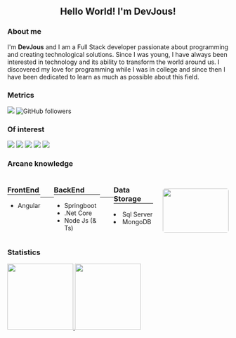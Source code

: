 <!--## Hola, soy <a href="https://github.com/Josix5" target="_blank">Josix</a>!-->
## <center>Hello World! I'm DevJous!</center>


### About me

<p>
  I'm <b>DevJous</b> and I am a Full Stack developer passionate about programming and creating technological solutions. Since I was young, I have always been interested in technology and its ability to transform the world around us. I discovered my love for programming while I was in college and since then I have been dedicated to learn as much as possible about this field.
</p>

### Metrics

![](https://komarev.com/ghpvc/?username=DevJous&color=green)
![GitHub followers](https://img.shields.io/github/followers/DevJous)


### Of interest

[![](https://img.shields.io/badge/github-lightgray?style=for-the-badge&logo=github)](https://github.com/DevJous)
[![](https://img.shields.io/badge/gitlab-yellow?style=for-the-badge&logo=gitlab)](https://gitlab.com/josix5)
[![](https://img.shields.io/badge/twitter-9cf?style=for-the-badge&logo=twitter)](https://twitter.com/JosixFr)
[![](https://img.shields.io/badge/website-red?style=for-the-badge&logo=webstorm)](about:blank)
[![](https://img.shields.io/badge/linkedin-blue?style=for-the-badge&logo=linkedin)](https://www.linkedin.com/in/jos%C3%A9-franco-b832a9290/)
<!--[![](https://img.shields.io/badge/website-red?style=for-the-badge&logo=webstorm)](https://josix5.github.io)-->

### Arcane knowledge

<div style="display: flex;">
    <div>
        <h3 style="border-bottom-style:solid; border-width:1px;">FrontEnd</h3>
        <ul>
          <li>Angular</li>
        </ul>
    </div>
    <span  style="width:7%; border-bottom-style:solid; border-width:1px; height: 49px;"></span>
    <div>
        <h3 style="border-bottom-style:solid; border-width:1px;">BackEnd</h3>
        <ul>
          <li>Springboot</li>
          <li>.Net Core</li>
          <li>Node Js (& Ts)</li>
        </ul>
    </div>
    <span  style="width:7%; border-bottom-style:solid; border-width:1px; height: 49px;"></span>
    <div>
        <h3 style="border-bottom-style:solid; border-width:1px;">Data Storage</h3>
        <li>Sql Server</li>
        <li>MongoDB</li>
    </div>
    <span style="width: 5%"></span>
    <img src="https://raw.githubusercontent.com/gist/vininjr/d29bb07bdadb41e4b0923bc8fa748b1a/raw/88f20c9d749d756be63f22b09f3c4ac570bc5101/programming.gif" style="width:150px; height: 100px; border-radius: 5px; margin-top: 6%">
</div>


### Statistics
<div align="start" style="display: flex;">
  <a href="https://github.com/devjous">
  <img height="150em" src="https://github-readme-stats.vercel.app/api?username=devjous&show_icons=true&theme=react&include_all_commits=true&count_private=true"/>
  <img height="150em" src="https://github-readme-stats.vercel.app/api/top-langs/?username=devjous&layout=compact&langs_count=7&theme=react"/>
</div>


<!--
CREACION DE ICONOGRAFIA A ENLACES

Creación de bloques de colores (escudos/shields): https://shields.io
Lista de todos los iconos simples (Formato SVG Vectorial): https://simpleicons.org/
Lista de iconos simples soportados por GitHub: https://github.com/simple-icons/simple-icons/blob/develop/slugs.md
-->
